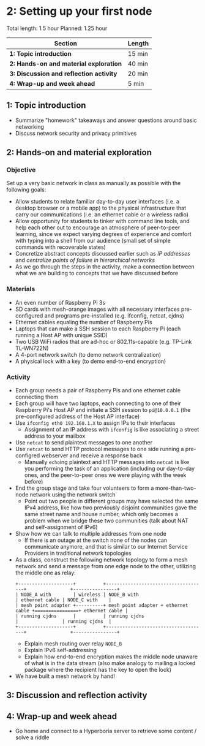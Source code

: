 # 2: Setting up your first node 

Total length:  1.5 hour
Planned:      1.25 hour

| **Section**                                        | **Length** |
|----------------------------------------------------|------------|
| **1: Topic introduction**                          | 15 min     |
| **2: Hands-on and material exploration**           | 40 min     |
| **3: Discussion and reflection activity**          | 20 min     |
| **4: Wrap-up and week ahead**                      | 5 min      |

## 1: Topic introduction

- Summarize "homework" takeaways and answer questions around basic networking
- Discuss network security and privacy primitives

## 2: Hands-on and material exploration

### Objective

Set up a very basic network in class as manually as possible with the following goals:

- Allow students to relate familiar day-to-day user interfaces (i.e. a desktop browser or a mobile app) to the physical infrastructure that carry our communications (i.e. an ethernet cable or a wireless radio)
- Allow opportunity for students to tinker with command line tools, and help each other out to encourage an atmosphere of peer-to-peer learning, since we expect varying degrees of experience and comfort with typing into a shell from our audience (small set of simple commands with recoverable states)
- Concretize abstract concepts discussed earlier such as _IP addresses_ and _centralize points of failure in hierarchical networks_
- As we go through the steps in the activity, make a connection between what we are building to concepts that we have discussed before

### Materials

- An even number of Raspberry Pi 3s
- SD cards with mesh-orange images with all necessary interfaces pre-configured and programs pre-installed (e.g. ifconfig, netcat, cjdns)
- Ethernet cables equaling the number of Raspberry Pis
- Laptops that can make a SSH session to each Raspberry Pi (each running a Host AP with unique SSID)
- Two USB WiFi radios that are ad-hoc or 802.11s-capable (e.g. TP-Link TL-WN722N)
- A 4-port network switch (to demo network centralization)
- A physical lock with a key (to demo end-to-end encryption)

### Activity

- Each group needs a pair of Raspberry Pis and one ethernet cable connecting them
- Each group will have two laptops, each connecting to one of their Raspberry Pi's Host AP and initiate a SSH session to `pi@10.0.0.1` (the pre-configured address of the Host AP interface)
- Use `ifconfig eth0 192.168.1.X` to assign IPs to their interfaces
    - Assignment of an IP address with `ifconfig` is like associating a street address to your mailbox
- Use `netcat` to send plaintext messages to one another
- Use `netcat` to send HTTP protocol messages to one side running a pre-configred webserver and receive a response back
    - Manually `echo`ing plaintext and HTTP messages into `netcat` is like you performing the task of an application (including our day-to-day ones, and the peer-to-peer ones we were playing with the week before)
- End the group stage and take four volunteers to form a more-than-two-node network using the network switch
    - Point out two people in different groups may have selected the same IPv4 address, like how two previously disjoint communities gave the same street name and house number, which only becomes a problem when we bridge these two communities (talk about NAT and self-assignment of IPv6)
- Show how we can talk to multiple addresses from one node
    - If there is an outage at the switch none of the nodes can communicate anymore, and that is similar to our Internet Service Providers in traditional network topologies
- As a class, construct the following network topology to form a mesh network and send a message from one edge node to the other, utilizing the middle one as relay:
    ```
    +--------------------+          +-------------------------------------+                +----------------+
    | NODE_A with        | wireless | NODE_B with                         | ethernet cable | NODE_C with    |
    | mesh point adapter +----------+ mesh point adapter + ethernet cable +================+ ethernet cable |
    | running cjdns      |          | running cjdns                       |                | running cjdns  |
    +--------------------+          +-------------------------------------+                +----------------+
    ```
    - Explain mesh routing over relay `NODE_B`
    - Explain IPv6 self-addressing
    - Explain how end-to-end encryption makes the middle node unaware of what is in the data stream (also make analogy to mailing a locked package where the recipient has the key to open the lock)
- We have built a mesh network by hand!

## 3: Discussion and reflection activity



## 4: Wrap-up and week ahead

- Go home and connect to a Hyperboria server to retrieve some content / solve a riddle
